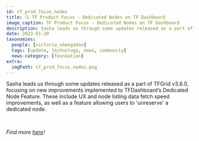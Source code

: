 ```yaml
---
id: tf_prod_focus_nodes
title: 🔍 TF Product Focus - Dedicated Nodes on TF Dashboard
image_caption: TF Product Focus - Dedicated Nodes on TF Dashboard
description: Sasha leads us through some updates released as a part of TFGrid v3.8.0, focusing on new improvements implemented to TFDashboard’s Dedicated Node Feature
date: 2023-01-20
taxonomies:
  people: [victoria_obeegadoo]
  tags: [update, technology, news, community]
  news-category: [foundation]
extra:
  imgPath: tf_prod_focus_nodes.png
---
```


Sasha leads us through some updates released as a part of TFGrid v3.8.0, focusing on new improvements implemented to TFDashboard’s Dedicated Node Feature. These include UX and node listing data fetch speed improvements, as well as a feature allowing users to 'unreserve' a dedicated node.

<br/>

_Find more [here](https://forum.threefold.io/t/tf-product-focus-tfdashboards-dedicated-nodes-tfgrid-v3-8-0/3723)!_
